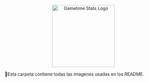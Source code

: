 <p align="center">
  <img src="Analisis_de_estadisticas_de_rendimiento_de_jugadores_NBA/Imagenes/Gametime Stats logo png.png" alt="Gametime Stats Logo" width="200">
</p>

📌Esta carpeta contiene todas las imagenes usadas en los README.